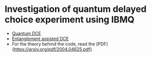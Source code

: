 # Investigation of quantum delayed choice experiment using IBMQ 

- [Quantum DCE](https://github.com/NarendraHegade5/Delayed_Choice_Experiment/blob/master/Delayed_Choice_Experiment.ipynb)
- [Entanglement assisted DCE](https://github.com/NarendraHegade5/Delayed_Choice_Experiment/blob/master/EADC.ipynb)
- For the theory behind the code, read the [PDF]{https://arxiv.org/pdf/2004.04625.pdf}
